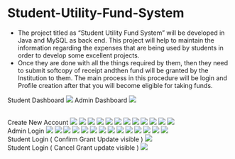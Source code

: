 # Student-Utility-Fund-System
* The project titled as “Student Utility Fund System” will be developed in Java and MySQL as back end. This project will help to maintain the information regarding the expenses
  that are being used by students in order to develop some excellent projects. 
* Once they are done with all the things required by them, then they need to submit softcopy of receipt andthen fund will be granted by the Institution to them. 
  The main process in this procedure will be login and Profile creation after that you will become eligible for taking funds.

Student Dashboard
<img src="Screenshot/student-dashboard.png">
Admin Dashboard
<img src="Screenshot/admin-dashboard.png">

<br>
Create New Account
<img src="Screenshot/1.png">
<img src="Screenshot/2.png">
<img src="Screenshot/3.png">
<img src="Screenshot/4.png">
<img src="Screenshot/5.png">
<img src="Screenshot/6.png">
<img src="Screenshot/7.png">
<img src="Screenshot/8.png">
<img src="Screenshot/9.png">
<img src="Screenshot/10.png">
<img src="Screenshot/11.png">
<img src="Screenshot/12.png">
<br>
Admin Login
<img src="Screenshot/13.png">
<img src="Screenshot/14.png">
<img src="Screenshot/15.png">
<img src="Screenshot/16.png">
<img src="Screenshot/18.png">
<img src="Screenshot/19.png">
<img src="Screenshot/20.png">
<img src="Screenshot/21.png">
<img src="Screenshot/22.png">
<img src="Screenshot/23.png">
<img src="Screenshot/24.png">
<img src="Screenshot/25.png">
<img src="Screenshot/26.png">
<img src="Screenshot/27.png">
<br>
Student Login ( Confirm Grant Update visible )
<img src="Screenshot/28.png">
<br>
Student Login ( Cancel Grant update visible )
<img src="Screenshot/29.png">

